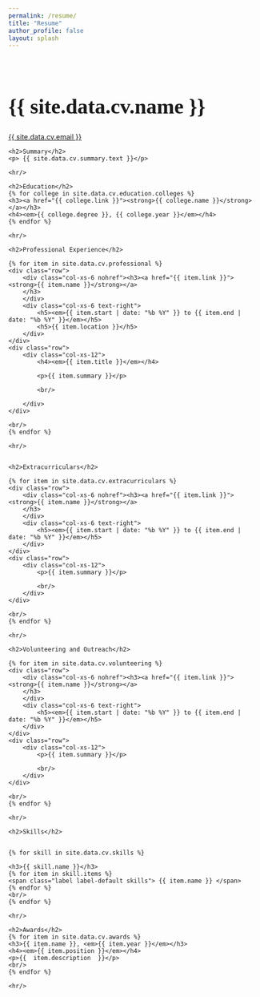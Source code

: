```yaml
---
permalink: /resume/
title: "Resume"
author_profile: false
layout: splash
---
```

<!--[if IE 7 ]>
<html class="ie ie7" lang="en"> <![endif]-->
<!--[if IE 8 ]>
<html class="ie ie8" lang="en"> <![endif]-->
<!--[if (gte IE 9)|!(IE)]><!-->
<html lang="en"> <!--<![endif]-->
<head>
    <meta charset="utf-8">
    <meta name="viewport" content="width=device-width, initial-scale=1.0">
    <title>{{ site.data.cv.name }}'s CV</title>
    <meta name="author" content="{{ site.data.cv.name }}"/>
    <meta name="description" content="{{ site.data.cv.name }}'s CV"/>
    <link rel="shortcut icon" href="/favicon.png">
	<!--
    <link href="http://netdna.bootstrapcdn.com/bootstrap/3.0.2/css/bootstrap.min.css" rel="stylesheet" media="all"/>
	-->
    <link href='http://fonts.googleapis.com/css?family=Lusitana:400,700' rel='stylesheet' type='text/css'>
    <style>
        h1 {
            font-family: 'Lusitana', serif;
            font-size: 3em;
        }
		h2 {
            font-family: 'Lusitana', serif;
            font-size: 2em;
        }
		h3 {
            font-family: 'Lusitana', serif;
            font-size: 1.5em;
        }
        .skills {
            margin-right: 1em;
        }
        @media print {
            /* In case you don't want the boxes on your printout... */
            /*.label {*/
            /*border: none;*/
            /*}*/
            /* Avoid printing hrefs when this class is applied */
            .nohref a[href]:after {
                content: "";
            }
        }
    </style>
</head>
<body>
<div class="container">
    <br/>
    <div class="text-center nohref"><h1>{{ site.data.cv.name }}</h1>
        <span class="glyphicon glyphicon-envelope"></span><a href="mailto:{{ site.data.cv.email }}"> {{ site.data.cv.email }}</a>
    </div>

    <h2>Summary</h2>
    <p> {{ site.data.cv.summary.text }}</p>

    <hr/>

	<h2>Education</h2>
    {% for college in site.data.cv.education.colleges %}
    <h3><a href="{{ college.link }}"><strong>{{ college.name }}</strong></a></h3>
    <h4><em>{{ college.degree }}, {{ college.year }}</em></h4>
    {% endfor %}

    <hr/>

    <h2>Professional Experience</h2>

    {% for item in site.data.cv.professional %}
    <div class="row">
        <div class="col-xs-6 nohref"><h3><a href="{{ item.link }}"><strong>{{ item.name }}</strong></a>
        </h3>
        </div>
        <div class="col-xs-6 text-right">
            <h5><em>{{ item.start | date: "%b %Y" }} to {{ item.end | date: "%b %Y" }}</em></h5>
            <h5>{{ item.location }}</h5>
        </div>
    </div>
    <div class="row">
        <div class="col-xs-12">
            <h4><em>{{ item.title }}</em></h4>

            <p>{{ item.summary }}</p>

            <br/>
			
<!--

            <h4>Notable Projects:</h4>
            {% for project in item.projects %}
            {% if project.link %}
            <h5><a href="{{ project.link }}"><strong>{{ project.name }}</strong></a></h5>
            {% else %}
            <h5><strong>{{ project.name }}</strong></h5>
            {% endif %}

            <p>{{ project.description }}</p>

            <p> Applicable Skills:</p>

            <p>
                {% for skill in project.skills %}
                <span class="label label-default skills"> {{ skill }} </span>
                {% endfor %}
            </p>
            <br/>
            {% endfor %}
-->
        </div>
    </div>

    <br/>
    {% endfor %}

    <hr/>


	<h2>Extracurriculars</h2>

    {% for item in site.data.cv.extracurriculars %}
    <div class="row">
        <div class="col-xs-6 nohref"><h3><a href="{{ item.link }}"><strong>{{ item.name }}</strong></a>
        </h3>
        </div>
        <div class="col-xs-6 text-right">
            <h5><em>{{ item.start | date: "%b %Y" }} to {{ item.end | date: "%b %Y" }}</em></h5>
        </div>
    </div>
    <div class="row">
        <div class="col-xs-12">
            <p>{{ item.summary }}</p>

            <br/>
        </div>
    </div>

    <br/>
    {% endfor %}

    <hr/>

	<h2>Volunteering and Outreach</h2>

    {% for item in site.data.cv.volunteering %}
    <div class="row">
        <div class="col-xs-6 nohref"><h3><a href="{{ item.link }}"><strong>{{ item.name }}</strong></a>
        </h3>
        </div>
        <div class="col-xs-6 text-right">
            <h5><em>{{ item.start | date: "%b %Y" }} to {{ item.end | date: "%b %Y" }}</em></h5>
        </div>
    </div>
    <div class="row">
        <div class="col-xs-12">
            <p>{{ item.summary }}</p>

            <br/>
        </div>
    </div>

    <br/>
    {% endfor %}

    <hr/>

	<h2>Skills</h2>


    {% for skill in site.data.cv.skills %}

    <h3>{{ skill.name }}</h3>
    {% for item in skill.items %}
    <span class="label label-default skills"> {{ item.name }} </span>
    {% endfor %}
    <br/>
    {% endfor %}

    <hr/>

    <h2>Awards</h2>
    {% for item in site.data.cv.awards %}
    <h3>{{ item.name }}, <em>{{ item.year }}</em></h3>
	<h4><em>{{ item.position }}</em></h4>
    <p>{{  item.description  }}</p>
	<br/>
    {% endfor %}

    <hr/>

</div>

</body>
</html>